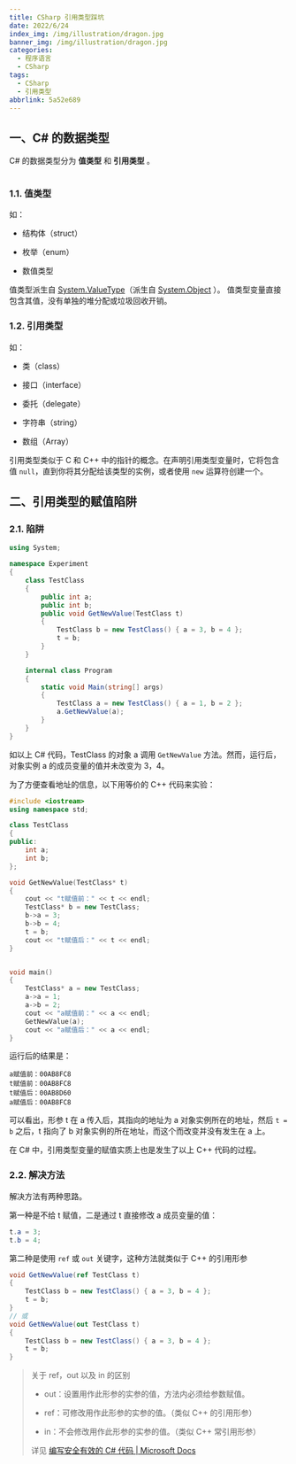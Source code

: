 ```yaml
---
title: CSharp 引用类型踩坑
date: 2022/6/24
index_img: /img/illustration/dragon.jpg
banner_img: /img/illustration/dragon.jpg
categories:
  - 程序语言
  - CSharp
tags:
  - CSharp
  - 引用类型
abbrlink: 5a52e689
---
```


## 一、C# 的数据类型

C# 的数据类型分为 **值类型** 和 **引用类型** 。

<img src="https://docs.microsoft.com/zh-cn/dotnet/csharp/programming-guide/types/media/index/value-reference-types-common-type-system.png" title="" alt="" data-align="center">

### 1.1. 值类型

如：

* 结构体（struct）

* 枚举（enum）

* 数值类型

值类型派生自 [System.ValueType](https://docs.microsoft.com/zh-CN/dotnet/api/system.valuetype)（派生自 [System.Object](https://docs.microsoft.com/zh-CN/dotnet/api/system.object) ）。 值类型变量直接包含其值，没有单独的堆分配或垃圾回收开销。

### 1.2. 引用类型

如：

* 类（class）

* 接口（interface）

* 委托（delegate）

* 字符串（string）

* 数组（Array）

引用类型类似于 C 和 C++ 中的指针的概念。在声明引用类型变量时，它将包含值 `null`，直到你将其分配给该类型的实例，或者使用 `new` 运算符创建一个。

## 二、引用类型的赋值陷阱

### 2.1. 陷阱

```csharp
using System;

namespace Experiment
{
    class TestClass
    {
        public int a;
        public int b;
        public void GetNewValue(TestClass t)
        {
            TestClass b = new TestClass() { a = 3, b = 4 };
            t = b;
        }
    }

    internal class Program
    {
        static void Main(string[] args)
        {
            TestClass a = new TestClass() { a = 1, b = 2 };
            a.GetNewValue(a);
        }
    }
}
```

如以上 C# 代码，TestClass 的对象 a 调用 `GetNewValue` 方法。然而，运行后，对象实例 a 的成员变量的值并未改变为 3，4。

为了方便查看地址的信息，以下用等价的 C++ 代码来实验：

```cpp
#include <iostream>
using namespace std;

class TestClass
{
public:
    int a;
    int b;
};

void GetNewValue(TestClass* t)
{
    cout << "t赋值前：" << t << endl;
    TestClass* b = new TestClass;
    b->a = 3;
    b->b = 4;
    t = b;
    cout << "t赋值后：" << t << endl;
}


void main()
{
    TestClass* a = new TestClass;
    a->a = 1;
    a->b = 2;
    cout << "a赋值前：" << a << endl;
    GetNewValue(a);
    cout << "a赋值后：" << a << endl;
}
```

运行后的结果是：

```con
a赋值前：00AB8FC8
t赋值前：00AB8FC8
t赋值后：00AB8D60
a赋值后：00AB8FC8
```

可以看出，形参 t 在 a 传入后，其指向的地址为 a 对象实例所在的地址，然后 `t = b` 之后，t 指向了 b 对象实例的所在地址，而这个而改变并没有发生在 a 上。

在 C# 中，引用类型变量的赋值实质上也是发生了以上 C++ 代码的过程。

### 2.2. 解决方法

解决方法有两种思路。

第一种是不给 t 赋值，二是通过 t 直接修改 a 成员变量的值：

```csharp
t.a = 3;
t.b = 4;
```

第二种是使用 `ref` 或 `out` 关键字，这种方法就类似于 C++ 的引用形参

```csharp
void GetNewValue(ref TestClass t)
{
    TestClass b = new TestClass() { a = 3, b = 4 };
    t = b;
}
// 或
void GetNewValue(out TestClass t)
{
    TestClass b = new TestClass() { a = 3, b = 4 };
    t = b;
}
```

> 关于 ref，out 以及 in 的区别
> 
> * out：设置用作此形参的实参的值，方法内必须给参数赋值。
> 
> * ref：可修改用作此形参的实参的值。（类似 C++ 的引用形参）
> 
> * in：不会修改用作此形参的实参的值。（类似 C++ 常引用形参）
> 
> 详见 [编写安全有效的 C# 代码 | Microsoft Docs](https://docs.microsoft.com/zh-cn/dotnet/csharp/write-safe-efficient-code)

